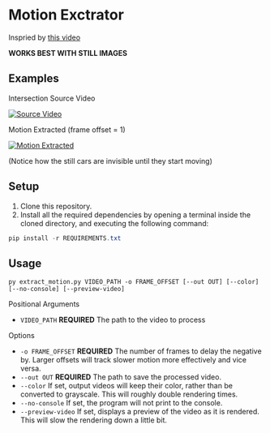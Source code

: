 # Motion Exctrator

Inspried by [this video](https://www.youtube.com/watch?v=NSS6yAMZF78)

**WORKS BEST WITH STILL IMAGES**

## Examples

Intersection Source Video

[![Source Video](https://img.youtube.com/vi/vpFrzhFYbO4/maxresdefault.jpg)](https://youtu.be/vpFrzhFYbO4)

Motion Extracted (frame offset = 1)

[![Motion Extracted](https://img.youtube.com/vi/_lSy4VmjS8A/maxresdefault.jpg)](https://youtu.be/_lSy4VmjS8A)

(Notice how the still cars are invisible until they start moving)

## Setup

1. Clone this repository.
2. Install all the required dependencies by opening a terminal inside the cloned directory, and executing the following command:

```powershell
pip install -r REQUIREMENTS.txt
```

## Usage

```
py extract_motion.py VIDEO_PATH -o FRAME_OFFSET [--out OUT] [--color] [--no-console] [--preview-video]
```

Positional Arguments

- `VIDEO_PATH` **REQUIRED** The path to the video to process

Options

- `-o FRAME_OFFSET` **REQUIRED** The number of frames to delay the negative by. Larger offsets will track slower motion more effectively and vice versa.
- `--out OUT` **REQUIRED** The path to save the processed video.
- `--color` If set, output videos will keep their color, rather than be converted to grayscale. This will roughly double rendering times.
- `--no-console` If set, the program will not print to the console.
- `--preview-video` If set, displays a preview of the video as it is rendered. This will slow the rendering down a little bit.
